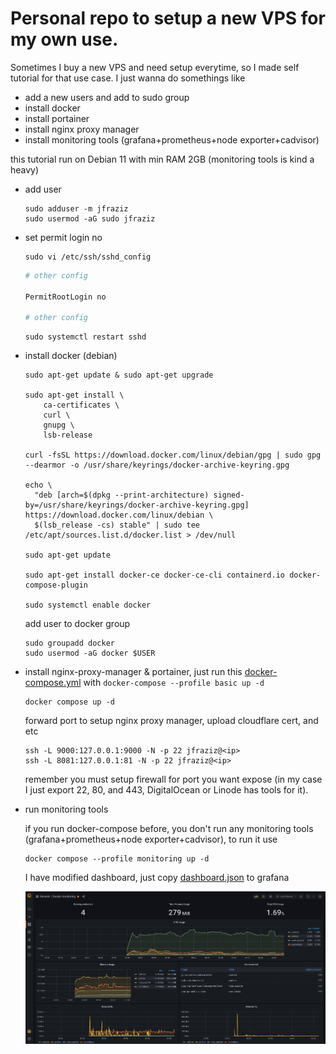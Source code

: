 # Personal repo to setup a new VPS for my own use.

Sometimes I buy a new VPS and need setup everytime, so I made self tutorial for that use case. I just wanna do somethings like
- add a new users and add to sudo group
- install docker
- install portainer
- install nginx proxy manager
- install monitoring tools (grafana+prometheus+node exporter+cadvisor)

this tutorial run on Debian 11 with min RAM 2GB (monitoring tools is kind a heavy)

- add user
  ```terminal
  sudo adduser -m jfraziz
  sudo usermod -aG sudo jfraziz
  ```

- set permit login no
  ```terminal
  sudo vi /etc/ssh/sshd_config
  ```
  
  ```bash
  # other config
  
  PermitRootLogin no
  
  # other config
  ```
  
  ```terminal
  sudo systemctl restart sshd
  ```

- install docker (debian)
  ```terminal
  sudo apt-get update & sudo apt-get upgrade

  sudo apt-get install \
      ca-certificates \
      curl \
      gnupg \
      lsb-release

  curl -fsSL https://download.docker.com/linux/debian/gpg | sudo gpg --dearmor -o /usr/share/keyrings/docker-archive-keyring.gpg

  echo \
    "deb [arch=$(dpkg --print-architecture) signed-by=/usr/share/keyrings/docker-archive-keyring.gpg] https://download.docker.com/linux/debian \
    $(lsb_release -cs) stable" | sudo tee /etc/apt/sources.list.d/docker.list > /dev/null

  sudo apt-get update

  sudo apt-get install docker-ce docker-ce-cli containerd.io docker-compose-plugin

  sudo systemctl enable docker
  ```
  
  add user to docker group
  
  ```terminal
  sudo groupadd docker
  sudo usermod -aG docker $USER
  ```

- install nginx-proxy-manager & portainer, just run this [docker-compose.yml](./docker-compose.yml) with `docker-compose --profile basic up -d`

  ```terminal
  docker compose up -d
  ```
  
  forward port to setup nginx proxy manager, upload cloudflare cert, and etc
  
  ```terminal
  ssh -L 9000:127.0.0.1:9000 -N -p 22 jfraziz@<ip>
  ssh -L 8081:127.0.0.1:81 -N -p 22 jfraziz@<ip>
  ```

  remember you must setup firewall for port you want expose (in my case I just export 22, 80, and 443, DigitalOcean or Linode has tools for it).

- run monitoring tools

  if you run docker-compose before, you don't run any monitoring tools (grafana+prometheus+node exporter+cadvisor), to run it use

  ```
  docker compose --profile monitoring up -d 
  ```

  I have modified dashboard, just copy [dashboard.json](./dashboard.json) to grafana

  ![image](./img/grafana.png)
